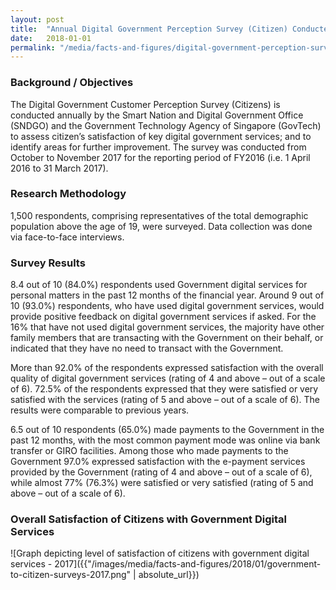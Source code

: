 ```yaml
---
layout: post
title:  "Annual Digital Government Perception Survey (Citizen) Conducted in 2017"
date:   2018-01-01
permalink: "/media/facts-and-figures/digital-government-perception-survey-citizen-2017"
---
```


### **Background / Objectives**

The Digital Government Customer Perception Survey (Citizens) is conducted annually by the Smart Nation and Digital Government Office (SNDGO) and the Government Technology Agency of Singapore (GovTech) to assess citizen’s satisfaction of key digital government services; and to identify areas for further improvement.
The survey was conducted from October to November 2017 for the reporting period of FY2016 (i.e. 1 April 2016 to 31 March 2017).
 
### **Research Methodology**
1,500 respondents, comprising representatives of the total demographic population above the age of 19, were surveyed. Data collection was done via face-to-face interviews.

### **Survey Results**

8.4 out of 10 (84.0%) respondents used Government digital services for personal matters in the past 12 months of the financial year. Around 9 out of 10 (93.0%) respondents, who have used digital government services, would provide positive feedback on digital government services if asked. For the 16% that have not used digital government services, the majority have other family members that are transacting with the Government on their behalf, or indicated that they have no need to transact with the Government. 

More than 92.0% of the respondents expressed satisfaction with the overall quality of digital government services (rating of 4 and above – out of a scale of 6).  72.5% of the respondents expressed that they were satisfied or very satisfied with the services (rating of 5 and above – out of a scale of 6).  The results were comparable to previous years.

6.5 out of 10 respondents (65.0%) made payments to the Government in the past 12 months, with the most common payment mode was online via bank transfer or GIRO facilities. Among those who made payments to the Government 97.0% expressed satisfaction with the e-payment services provided by the Government (rating of 4 and above – out of a scale of 6), while almost 77% (76.3%) were satisfied or very satisfied (rating of 5 and above – out of a scale of 6).

### **Overall Satisfaction of Citizens with Government Digital Services**

![Graph depicting level of satisfaction of citizens with government digital services - 2017]({{"/images/media/facts-and-figures/2018/01/government-to-citizen-surveys-2017.png" | absolute_url}})